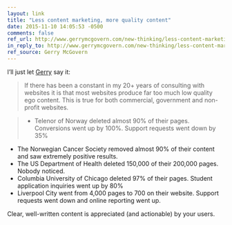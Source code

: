```yaml
---
layout: link
title: "Less content marketing, more quality content"
date: 2015-11-10 14:05:53 -0500
comments: false
ref_url: http://www.gerrymcgovern.com/new-thinking/less-content-marketing-more-quality-content
in_reply_to: http://www.gerrymcgovern.com/new-thinking/less-content-marketing-more-quality-content
ref_source: Gerry McGovern
---
```


I’ll just let [Gerry](http://www.gerrymcgovern.com/) say it:

> If there has been a constant in my 20+ years of consulting with websites it is that most websites produce far too much low quality ego content. This is true for both commercial, government and non-profit websites.

> * Telenor of Norway deleted almost 90% of their pages. Conversions went up by 100%. Support requests went down by 35%
* The Norwegian Cancer Society removed almost 90% of their content and saw extremely positive results.
* The US Department of Health deleted 150,000 of their 200,000 pages. Nobody noticed.
* Columbia University of Chicago deleted 97% of their pages. Student application inquiries went up by 80%
* Liverpool City went from 4,000 pages to 700 on their website. Support requests went down and online reporting went up.

Clear, well-written content is appreciated (and actionable) by your users.